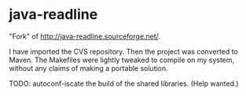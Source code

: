 # java-readline
"Fork" of http://java-readline.sourceforge.net/.

I have imported the CVS repository. Then the project was converted to
Maven. The Makefiles were lightly tweaked to compile on my system,
without any claims of making a portable solution.

TODO: autoconf-iscate the build of the shared libraries. (Help wanted.)
